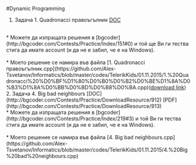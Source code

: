 #Dynamic Programming

1. Задача 1. Quadronacci правоъгълник [DOC](http://bgcoder.com/Contests/Practice/DownloadResource/609)
<br>
  * Можете да изпращата решения в [bgcoder](http://bgcoder.com/Contests/Practice/Index/151#0) и той ще Ви ги тества стига да имате account (и да не е забил, че е на Windows).
<br>
<br>
  * Моето решение се намира във файла [1. Quadronacci правоъгълник.cpp](https://github.com/Alex-Tsvetanov/Informatics/blob/master/codes/TelerikKids/01.11.2015/1.%20Quadronacci%20%D0%BF%D1%80%D0%B0%D0%B2%D0%BE%D1%8A%D0%B3%D1%8A%D0%BB%D0%BD%D0%B8%D0%BA.cpp)(<a href="https://github.com/Alex-Tsvetanov/Informatics/blob/master/codes/TelerikKids/01.11.2015/1.%20Quadronacci%20%D0%BF%D1%80%D0%B0%D0%B2%D0%BE%D1%8A%D0%B3%D1%8A%D0%BB%D0%BD%D0%B8%D0%BA.cpp" download>download link</a>)
<br>
2. Задача 4. Big bad neighbours [DOC](http://bgcoder.com/Contests/Practice/DownloadResource/912) [PDF](http://bgcoder.com/Contests/Practice/DownloadResource/913)
<br>
  * Можете да изпращата решения в [bgcoder](http://bgcoder.com/Contests/Practice/Index/219#3) и той Ви ги тества стига да имате account (и да не е забил, че е на Windows).
<br>
<br>
  * Моето решение се намира във файла [4. Big bad neighbours.cpp](https://github.com/Alex-Tsvetanov/Informatics/blob/master/codes/TelerikKids/01.11.2015/4.%20Big%20bad%20neighbours.cpp)

